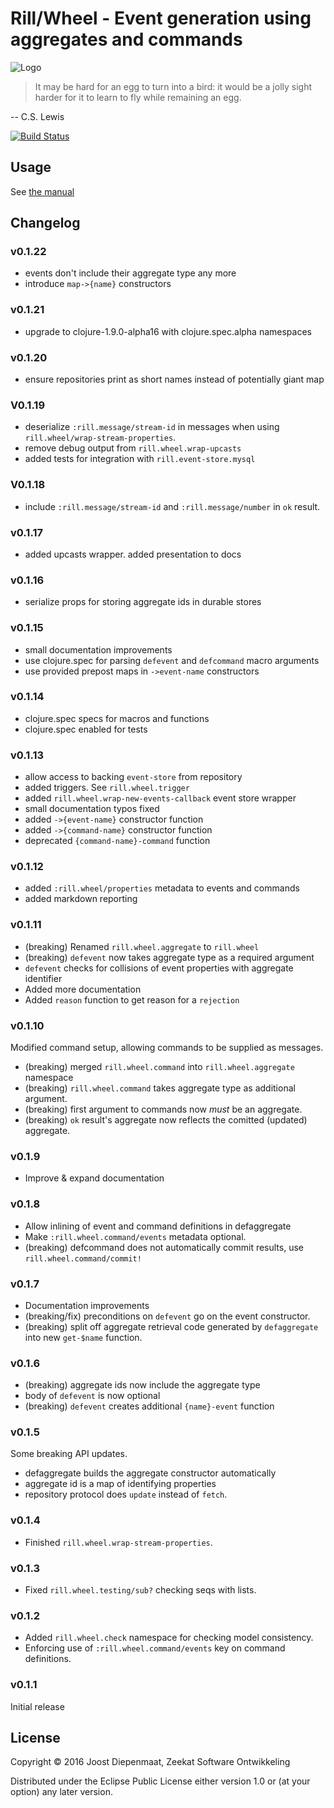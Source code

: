 # Rill/Wheel - Event generation using aggregates and commands

![Logo](logo.png)


> It may be hard for an egg to turn into a bird: it would be a jolly
> sight harder for it to learn to fly while remaining an egg.

-- C.S. Lewis

[![Build Status](https://travis-ci.org/rill-event-sourcing/wheel.svg?branch=master)](https://travis-ci.org/rill-event-sourcing/wheel)

## Usage

See [the manual](https://rill-event-sourcing.github.io/wheel/index.html)

## Changelog

### v0.1.22
  - events don't include their aggregate type any more
  - introduce `map->{name}` constructors

### v0.1.21
  - upgrade to clojure-1.9.0-alpha16 with clojure.spec.alpha
    namespaces

### v0.1.20
  - ensure repositories print as short names instead of potentially
    giant map

### V0.1.19
  - deserialize `:rill.message/stream-id` in messages when using
    `rill.wheel/wrap-stream-properties`.
  - remove debug output from `rill.wheel.wrap-upcasts`
  - added tests for integration with `rill.event-store.mysql`

### V0.1.18
  - include `:rill.message/stream-id` and `:rill.message/number` in
    `ok` result.

### v0.1.17
  - added upcasts wrapper. added presentation to docs

### v0.1.16
  - serialize props for storing aggregate ids in durable stores

### v0.1.15
  - small documentation improvements
  - use clojure.spec for parsing `defevent` and `defcommand` macro
    arguments
  - use provided prepost maps in `->event-name` constructors

### v0.1.14
  - clojure.spec specs for macros and functions
  - clojure.spec enabled for tests

### v0.1.13
  - allow access to backing `event-store` from repository
  - added triggers. See `rill.wheel.trigger`
  - added `rill.wheel.wrap-new-events-callback` event store wrapper
  - small documentation typos fixed
  - added `->{event-name}` constructor function
  - added `->{command-name}` constructor function
  - deprecated `{command-name}-command` function

### v0.1.12
  - added `:rill.wheel/properties` metadata to events and commands
  - added markdown reporting

### v0.1.11
  - (breaking) Renamed `rill.wheel.aggregate` to `rill.wheel`
  - (breaking) `defevent` now takes aggregate type as a required
    argument
  - `defevent` checks for collisions of event properties with
    aggregate identifier
  - Added more documentation
  - Added `reason` function to get reason for a `rejection`

### v0.1.10
  Modified command setup, allowing commands to be supplied as
  messages.
  
  - (breaking) merged `rill.wheel.command` into `rill.wheel.aggregate`
    namespace
  - (breaking) `rill.wheel.command` takes aggregate type as additional
    argument.
  - (breaking) first argument to commands now *must* be an aggregate.
  - (breaking) `ok` result's aggregate now reflects the comitted
    (updated) aggregate.

### v0.1.9
  - Improve & expand documentation

### v0.1.8
  - Allow inlining of event and command definitions in defaggregate
  - Make `:rill.wheel.command/events` metadata optional.
  - (breaking) defcommand does not automatically commit results, use
    `rill.wheel.command/commit!`

### v0.1.7
  - Documentation improvements
  - (breaking/fix) preconditions on `defevent` go on the event
    constructor.
  - (breaking) split off aggregate retrieval code generated by
    `defaggregate` into new `get-$name` function.

### v0.1.6
  - (breaking) aggregate ids now include the aggregate type
  - body of `defevent` is now optional
  - (breaking) `defevent` creates additional `{name}-event` function

### v0.1.5
  Some breaking API updates.
  - defaggregate builds the aggregate constructor automatically
  - aggregate id is a map of identifying properties
  - repository protocol does `update` instead of
    `fetch`.

### v0.1.4
  - Finished `rill.wheel.wrap-stream-properties`.

### v0.1.3
  - Fixed `rill.wheel.testing/sub?` checking seqs with lists.

### v0.1.2

  - Added `rill.wheel.check` namespace for checking model consistency.
  - Enforcing use of `:rill.wheel.command/events` key on command
    definitions.

### v0.1.1

Initial release

## License

Copyright © 2016 Joost Diepenmaat, Zeekat Software Ontwikkeling

Distributed under the Eclipse Public License either version 1.0 or (at
your option) any later version.
